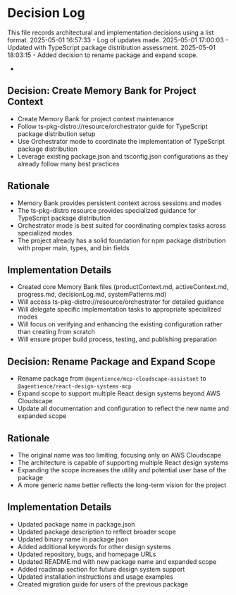 # Decision Log

This file records architectural and implementation decisions using a list format.
2025-05-01 16:57:33 - Log of updates made.
2025-05-01 17:00:03 - Updated with TypeScript package distribution assessment.
2025-05-01 18:03:15 - Added decision to rename package and expand scope.

*

## Decision: Create Memory Bank for Project Context

* Create Memory Bank for project context maintenance
* Follow ts-pkg-distro://resource/orchestrator guide for TypeScript package distribution setup
* Use Orchestrator mode to coordinate the implementation of TypeScript package distribution
* Leverage existing package.json and tsconfig.json configurations as they already follow many best practices

## Rationale

* Memory Bank provides persistent context across sessions and modes
* The ts-pkg-distro resource provides specialized guidance for TypeScript package distribution
* Orchestrator mode is best suited for coordinating complex tasks across specialized modes
* The project already has a solid foundation for npm package distribution with proper main, types, and bin fields

## Implementation Details

* Created core Memory Bank files (productContext.md, activeContext.md, progress.md, decisionLog.md, systemPatterns.md)
* Will access ts-pkg-distro://resource/orchestrator for detailed guidance
* Will delegate specific implementation tasks to appropriate specialized modes
* Will focus on verifying and enhancing the existing configuration rather than creating from scratch
* Will ensure proper build process, testing, and publishing preparation

## Decision: Rename Package and Expand Scope

* Rename package from `@agentience/mcp-cloudscape-assistant` to `@agentience/react-design-systems-mcp`
* Expand scope to support multiple React design systems beyond AWS Cloudscape
* Update all documentation and configuration to reflect the new name and expanded scope

## Rationale

* The original name was too limiting, focusing only on AWS Cloudscape
* The architecture is capable of supporting multiple React design systems
* Expanding the scope increases the utility and potential user base of the package
* A more generic name better reflects the long-term vision for the project

## Implementation Details

* Updated package name in package.json
* Updated package description to reflect broader scope
* Updated binary name in package.json
* Added additional keywords for other design systems
* Updated repository, bugs, and homepage URLs
* Updated README.md with new package name and expanded scope
* Added roadmap section for future design system support
* Updated installation instructions and usage examples
* Created migration guide for users of the previous package